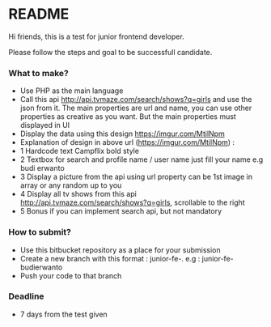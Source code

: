 # README #

Hi friends, this is a test for junior frontend developer. 

Please follow the steps and goal to be successfull candidate.

### What to make? ###

* Use PHP as the main language
* Call this api http://api.tvmaze.com/search/shows?q=girls and use the json from it. The main properties are url and name, you can use other properties as creative as you want. But the main properties must displayed in UI  
* Display the data using this design https://imgur.com/MtilNpm
* Explanation of design in above url (https://imgur.com/MtilNpm) : 
* 1 Hardcode text Campflix bold style
* 2 Textbox for search and profile name / user name just fill your name e.g budi erwanto
* 3 Display a picture from the api using url property can be 1st image in array or any random up to you
* 4 Display all tv shows from this api http://api.tvmaze.com/search/shows?q=girls, scrollable to the right
* 5 Bonus if you can implement search api, but not mandatory 

### How to submit? ###

* Use this bitbucket repository as a place for your submission
* Create a new branch with this format : junior-fe-<insert-your-name>. e.g : junior-fe-budierwanto
* Push your code to that branch 

### Deadline ###

* 7 days from the test given

